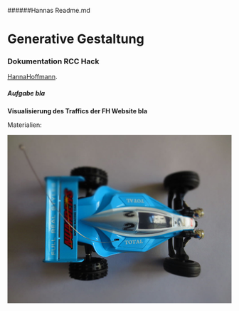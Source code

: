 ######Hannas Readme.md  

# Generative Gestaltung
### Dokumentation RCC Hack

[HannaHoffmann](https://github.com/HannaHoffmann).

##### **Aufgabe bla**

**Visualisierung des Traffics der FH Website bla**

Materialien:

![](Auto/IMG_2874.JPG)




